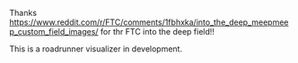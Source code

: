 Thanks https://www.reddit.com/r/FTC/comments/1fbhxka/into_the_deep_meepmeep_custom_field_images/ for thr FTC into the deep field!!

This is a roadrunner visualizer in development.
